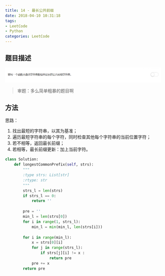 ```yaml
---
title: 14 - 最长公共前缀
date: 2018-04-10 10:31:18
tags: 
- LeetCode
- Python
categories: LeetCode
---
```


## 题目描述
![problem](images/14.png)

<!-- more -->

>审题：多么简单粗暴的题目啊

## 方法
思路：
1. 找出最短的字符串，以其为基准；
2. 遍历最短字符串的每个字符，同时检查其他每个字符串的当前位置字符；
3. 若不相等，返回最长前缀；
4. 若相等，最长前缀更新：加上当前字符。

```python
class Solution:
    def longestCommonPrefix(self, strs):
        """
        :type strs: List[str]
        :rtype: str
        """
        strs_l = len(strs)
        if strs_l == 0:
            return ''

        pre = ''
        min_l = len(strs[0])
        for i in range(1, strs_l):
            min_l = min(min_l, len(strs[i]))

        for i in range(min_l):
            x = strs[0][i]
            for j in range(strs_l):
                if strs[j][i] != x :
                    return pre
            pre += x
        return pre
```